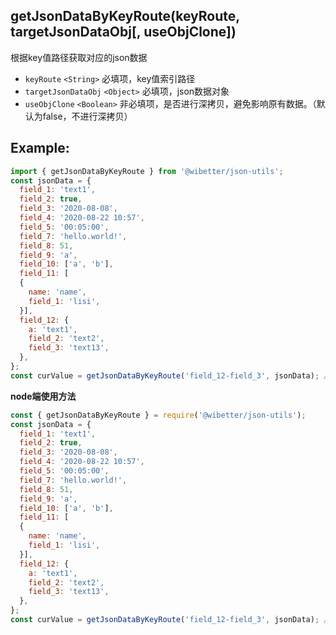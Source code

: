 ## getJsonDataByKeyRoute(keyRoute, targetJsonDataObj[, useObjClone])

根据key值路径获取对应的json数据

- `keyRoute` `<String>` 必填项，key值索引路径
- `targetJsonDataObj` `<Object>` 必填项，json数据对象
- `useObjClone` `<Boolean>` 非必填项，是否进行深拷贝，避免影响原有数据。（默认为false，不进行深拷贝）

## Example:

```js
import { getJsonDataByKeyRoute } from '@wibetter/json-utils';
const jsonData = {
  field_1: 'text1',
  field_2: true,
  field_3: '2020-08-08',
  field_4: '2020-08-22 10:57',
  field_5: '00:05:00',
  field_7: 'hello.world!',
  field_8: 51,
  field_9: 'a',
  field_10: ['a', 'b'],
  field_11: [
  {
    name: 'name',
    field_1: 'lisi',
  }],
  field_12: {
    a: 'text1',
    field_2: 'text2',
    field_3: 'text13',
  },
};
const curValue = getJsonDataByKeyRoute('field_12-field_3', jsonData); // curValue = text13
```

**node端使用方法**

```js
const { getJsonDataByKeyRoute } = require('@wibetter/json-utils');
const jsonData = {
  field_1: 'text1',
  field_2: true,
  field_3: '2020-08-08',
  field_4: '2020-08-22 10:57',
  field_5: '00:05:00',
  field_7: 'hello.world!',
  field_8: 51,
  field_9: 'a',
  field_10: ['a', 'b'],
  field_11: [
  {
    name: 'name',
    field_1: 'lisi',
  }],
  field_12: {
    a: 'text1',
    field_2: 'text2',
    field_3: 'text13',
  },
};
const curValue = getJsonDataByKeyRoute('field_12-field_3', jsonData); // curValue = text13
```
